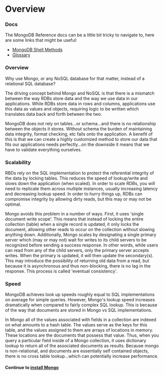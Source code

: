 # Overview
### Docs
The MongoDB Reference docs can be a little bit tricky to navigate to, here are some links that might be useful:  
* [MongoDB Shell Methods][shellmethods]
* [Glossary][glossary]  

### Overview
Why use Mongo, or any NoSQL database for that matter, instead of a relational SQL database?  
  
The driving concept behind Mongo and NoSQL is that there is a mismatch between the way RDBs store data and the way we use data in our applications. While RDBs store data in rows and columns, applications use this data as values and objects, requiring logic to be written which translates data back and forth between the two.  
  
MongoDB does not rely on tables...or schema...and there is no relationship between the objects it stores. Without schema the burden of maintaining data integrity, format checking, etc falls onto the application. A benefit of this is that we can create a highly customized method to store our data that fits our applications needs perfectly...on the downside it means that we have to validate everything ourselves.  
  
### Scalability
RBDs rely on the SQL implementation to protect the referential integrity of the data by locking tables. This reduces the speed of lookup/write and slows down the application (when scaled). In order to scale RDBs, you will need to replicate them across multiple instances, usually increasing latency and decreasing lookup speed. In order to hurry things up, RDBs can compromise integrity by allowing dirty reads, but this may or may not be optimal.  
  
Mongo avoids this problem in a number of ways. First, it uses 'single document write scope'. This means that instead of locking the entire collection (table) when a single record is updated, it only locks the document, allowing other reads to occur on the collection without slowing anything down. Additionally, Mongo scales by designating a single primary server which (may or may not) wait for writes to its child servers to be recognized before sending a success response. In other words, while users can read from any of the child servers, only the primary server accepts writes. When the primary is updated, it will then update the secondary(s). This may introduce the possibility of returning old data from a read, but because it is asynchronous and thus non-blocking, there is no lag in the response. This process is called 'eventual consistency'.  

### Speed
MongoDB achieves look up speeds roughly equal to SQL implementations on average for simple queries. However, Mongo's lookup speed increases dramatically when compared to fairly complex SQL lookup. This is because of the way that documents are stored in Mongo vs SQL implementations.  
  
In Mongo all of the values associated with fields in a collection are indexed on what amounts to a hash table. The values serve as the keys for this table, and the values assigned to them are arrays of locations in memory. These locations are the documents that possess that value. Thus, when you query a particular field inside of a Mongo collection, it uses dictionary lookup to return all of the associated documents as results. Because mongo is non-relational, and documents are essentially self contained objects, there is no cross table lookup...which can potentially increase performance.

[shellmethods]: https://docs.mongodb.org/manual/reference/method/
[glossary]: https://docs.mongodb.org/manual/reference/glossary/


#### Continue to [install Mongo](2_install.md)
